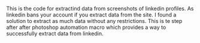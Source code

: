 This is the code for extractind data from screenshots of linkedin profiles. As linkedin bans your account if you extract data from the site. I found a solution to extract as much data without any restrictions.
This is te step after after photoshop automation macro which provides a way to successfully extract data from linkedin.
